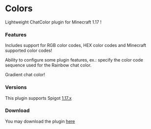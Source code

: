 # Colors
 
Lightweight ChatColor plugin for Minecraft 1.17
!

### Features

Includes support for RGB color codes, HEX color codes and Minecraft supported color codes!

Ability to configure some plugin features, ex.: specify the color code sequence used for the Rainbow chat color.

Gradient chat color!

### Versions

This plugin supports Spigot [1.17.x](https://www.spigotmc.org/wiki/buildtools/#1-17-1)

### Download

You may download the plugin [here](https://www.mediafire.com/file/pzdi990hq8938n1/Colors.jar/file)

